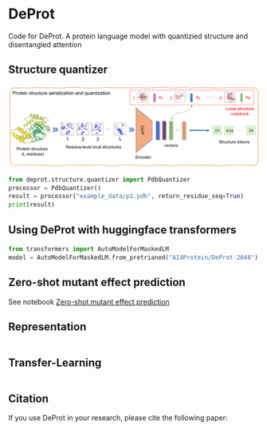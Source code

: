 # DeProt
Code for DeProt. A protein language model with quantizied structure and disentangled attention

## Structure quantizer

![Structure quantizer](images/structure_quantizer.png)

```python
from deprot.structure.quantizer import PdbQuantizer
processor = PdbQuantizer()
result = processor("example_data/p1.pdb", return_residue_seq=True)
print(result)
```

## Using DeProt with huggingface transformers
```python
from transformers import AutoModelForMaskedLM
model = AutoModelForMaskedLM.from_pretrianed("AI4Protein/DeProt-2048")
```

## Zero-shot mutant effect prediction
See notebook [Zero-shot mutant effect prediction](zero_shot/score_mutant.ipynb)

## Representation
```

```

## Transfer-Learning
```

```

## Citation

If you use DeProt in your research, please cite the following paper:

```

```